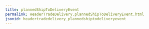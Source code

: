 ```yaml
---
title: plannedShipToDeliveryEvent
permalink: HeaderTradeDelivery.plannedShipToDeliveryEvent.html
jsonid: headertradedelivery_plannedshiptodeliveryevent
---
```


